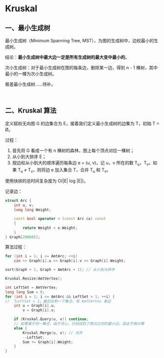 # Kruskal

## 一、最小生成树

最小生成树（Minimum Spanning Tree, MST），为图的生成树中，边权最小的生成树。

结论：**最小生成树中最大边一定是所有生成树的最大变中最小的**。

次小生成树：对于最小生成树在图的每条边，删除某一边，得到 n - 1 棵树，其中最小的一棵为次小生成树。

极差最小生成树……待补。

<br />

## 二、Kruskal 算法

定义赋权无向图 G 的边集合为 E，接着我们定义最小生成树的边集为 T，初始 T = Ø。

过程：

1. 首先将 G 看成一个有 n 棵树的森林，图上每个顶点对应一棵树；
2. 从小到大排序 E；
3. 按边权从小到大的顺序遍历每条边 e = (u, v)，记 u，v 所在的数 T<sub>u</sub>，T<sub>v</sub>。如果 T<sub>u</sub> ≠ T<sub>v</sub>，则将边 e 加入集合 T，合并 T<sub>u</sub> 和 T<sub>v</sub>。

使用快排的总时间复杂度为 O(|E| log |E|)。

记录边：

```c++
struct Arc {
	int u, v;
	long long Weight;

	const bool operator < (const Arc &x) const
	{
		return Weight < x.Weight;
	}
} Graph[200005];
```

算法过程：

```c++
for (int i = 1; i <= AmtArc; ++i)
	cin >> Graph[i].u >> Graph[i].v >> Graph[i].Weight;

sort(Graph + 1, Graph + AmtArc + 1); // 从小到大排序

Kruskal.Resize(AmtVertex);

int LeftSet = AmtVertex;
long long Sum = 0;
for (int i = 1; i <= AmtArc && LeftSet > 1; ++i) {
// 「LeftSet > 1」最后仅剩一个集合，有 AmtVertex 条边
	int u = Graph[i].u,
		v = Graph[i].v;

	if (Kruskal.Query(u, v)) continue;
	// 如果属于同一集合，由于贪心，已经找到了两点之间的最小边，因此不再计算
	else {
		Kruskal.Merge(u, v); // 合并
		--LeftSet;
		Sum += Graph[i].Weight;
	}
}
```





